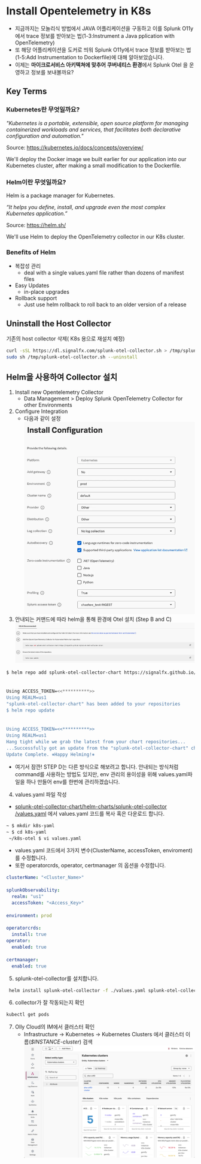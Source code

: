 # Install Opentelemetry in K8s
- 지금까지는 모놀리식 방법에서 JAVA 어플리케이션을 구동하고 이를 Splunk O11y에서 trace 정보를 받아보는 법(1-3:Instrument a Java pplication with OpenTelemetry) 
- 또 해당 어플리케이션을 도커로 띄워 Splunk O11y에서 trace 정보를 받아보는 법(1-5:Add Instrumentation to Dockerfile)에 대해 알아보았습니다. 
- 이제는 **마이크로서비스 아키텍쳐에 맞추어 쿠버네티스 환경**에서 Splunk Otel 을 운영하고 정보를 보내볼까요? 
## Key Terms

### Kubernetes란 무엇일까요?

_"Kubernetes is a portable, extensible, open source platform for managing containerized
workloads and services, that facilitates both declarative configuration and automation."_

Source: https://kubernetes.io/docs/concepts/overview/

We'll deploy the Docker image we built earlier for our application into our Kubernetes cluster, after making
a small modification to the Dockerfile.

### Helm이란 무엇일까요?

Helm is a package manager for Kubernetes.

_“It helps you define, install, and upgrade even the most complex Kubernetes application.”_

Source: https://helm.sh/

We'll use Helm to deploy the OpenTelemetry collector in our K8s cluster.

### Benefits of Helm

- 복잡성 관리
  - deal with a single values.yaml file rather than dozens of manifest files
- Easy Updates
  - in-place upgrades
- Rollback support
  - Just use helm rollback to roll back to an older version of a release

## Uninstall the Host Collector

기존의 host collector 삭제( K8s 용으로 재설치 예정)

```bash
curl -sSL https://dl.signalfx.com/splunk-otel-collector.sh > /tmp/splunk-otel-collector.sh;
sudo sh /tmp/splunk-otel-collector.sh --uninstall
```

## Helm을 사용하여 Collector 설치

1. Install new Opentelemetry Collector
   - Data Management > Deploy Splunk OpenTelemetry Collector for other Environments
2. Configure Integration
   - 다음과 같이 설정
     ![](../../images/1-ninja-kr/1-6-configuration1.png)
3. 안내되는 커맨드에 따라 helm을 통해 환경에 Otel 설치 (Step B and C)
![](../../images/1-ninja-kr/1-6-configuration3.png)
```bash
$ helm repo add splunk-otel-collector-chart https://signalfx.github.io/splunk-otel-collector-chart


Using ACCESS_TOKEN=<<**********>>
Using REALM=us1
"splunk-otel-collector-chart" has been added to your repositories
$ helm repo update


Using ACCESS_TOKEN=<<**********>>
Using REALM=us1
Hang tight while we grab the latest from your chart repositories...
...Successfully got an update from the "splunk-otel-collector-chart" chart repository
Update Complete. ⎈Happy Helming!⎈
```
* 여기서 잠깐! STEP D는 다른 방식으로 해보려고 합니다. 안내되는 방식처럼 command를 사용하는 방법도 있지만, env 관리의 용이성을 위해 values.yaml파일을 하나 만들어 env를 한번에 관리하겠습니다. 

4. values.yaml 파일 작성
- [splunk-otel-collector-chart/helm-charts/splunk-otel-collector
/values.yaml](https://github.com/signalfx/splunk-otel-collector-chart/blob/main/helm-charts/splunk-otel-collector/values.yaml) 에서 values.yaml 코드를 복사 혹은 다운로드 합니다. 

```bash
~ $ mkdir k8s-yaml
~ $ cd k8s-yaml
 ~/k8s-otel $ vi values.yaml 
```

- values.yaml 코드에서 3가지 변수(ClusterName, accessToken, enviroment) 를 수정합니다.
- 또한 operatorcrds, operator, certmanager 의 옵션을 수정합니다. 
```yaml
clusterName: "<Cluster_Name>"

splunkObservability:
  realm: "us1"
  accessToken: "<Access_Key>"

environment: prod

operatorcrds:
  install: true
operator:
  enabled: true

certmanager:
  enabled: true
```

5. splunk-otel-collector를 설치합니다. 
```bash
 helm install splunk-otel-collector -f ./values.yaml splunk-otel-collector-chart/splunk-otel-collector
```

6. collector가 잘 작동되는지 확인
```bash
kubectl get pods
```
7. Olly Cloud의 IM에서 클러스터 확인
   - Infrastructure -> Kubernetes -> Kubernetes Clusters 에서 클러스터 이름(_$INSTANCE-cluster_) 검색
     ![](../../images/1-ninja-kr/1-6-configuration2.png)
